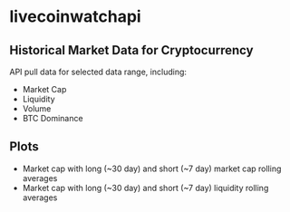 # livecoinwatchapi

## Historical Market Data for Cryptocurrency

API pull data for selected data range, including:
* Market Cap
* Liquidity
* Volume
* BTC Dominance

## Plots

* Market cap with long (~30 day) and short (~7 day) market cap rolling averages
* Market cap with long (~30 day) and short (~7 day) liquidity rolling averages
